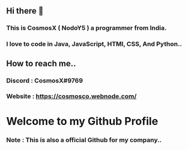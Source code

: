 ## Hi there 👋

### This is CosmosX ( NodoY5 ) a programmer from India.
### I love to code in Java, JavaScript, HTMl, CSS, And Python..

## How to reach me..

### Discord : CosmosX#9769
### Website : https://cosmosco.webnode.com/


# Welcome to my Github Profile
### Note : This is also a official Github for my company..
